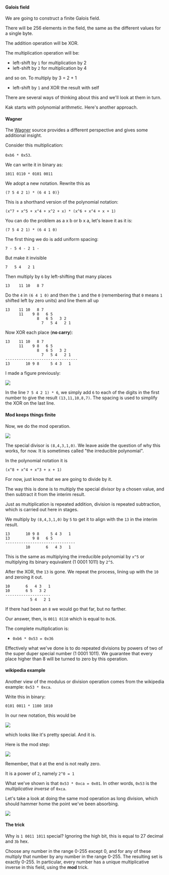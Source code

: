 #### Galois field

We are going to construct a finite Galois field.

There will be 256 elements in the field, the same as the different values for a single byte.

The addition operation will be XOR.

The multiplication operation will be:

- left-shift by ``1`` for multiplication by 2
- left-shift by ``2`` for multiplication by 4

and so on.  To multiply by 3 = 2 + 1

- left-shift by ``1`` and XOR the result with self

There are several ways of thinking about this and we'll look at them in turn.  

Kak starts with polynomial arithmetic.  Here's another approach.

#### Wagner

The [Wagner](http://www.cs.utsa.edu/~wagner/laws/FFM.html) source provides a different perspective and gives some additional insight.

Consider this multiplication: 

``0xb6 * 0x53``.  

We can write it in binary as:

``1011 0110 * 0101 0011``

We adopt a new notation.  Rewrite this as

```
(7 5 4 2 1) * (6 4 1 0)}
```

This is a shorthand version of the polynomial notation:

``(x^7 + x^5 + x^4 + x^2 + x) * (x^6 + x^4 + x + 1)``

You can do the problem as a x b or b x a, let's leave it as it is:

```
(7 5 4 2 1) * (6 4 1 0)
```

The first thing we do is add uniform spacing:

```
7 - 5 4 - 2 1 -
```

But make it invisible

```
7   5 4   2 1
```

Then multiply by ``6`` by left-shifting that many places

```
13    11 10   8 7
```

Do the ``4`` in  ``(6 4 1 0)`` and then the ``1`` and the ``0`` (remembering that ``0`` means ``1`` shifted left by zero units) and line them all up

```
13    11 10   8 7
      11    9 8   6 5
              8   6 5   3 2
                7   5 4   2 1
```

Now XOR each place (**no carry**):

```
13    11 10   8 7
      11    9 8   6 5
              8   6 5   3 2
                7   5 4   2 1
--------------------------------
13       10 9 8     5 4 3   1
```

I made a figure previously:

![](../figs/GFmath1.png)

In the line ``7 5 4 2 1) * 6``, we simply add ``6`` to each of the digits in the first number to give the result ``(13,11,10,8,7)``.  The spacing is used to simplify the XOR on the last line.

#### Mod keeps things finite

Now, we do the mod operation.

![](../figs/GFmath2.png)

The special divisor is ``(8,4,3,1,0)``. We leave aside the question of why this works, for now.  It is sometimes called "the irreducible polynomial".  

In the polynomial notation it is

```
(x^8 + x^4 + x^3 + x + 1)
```

For now, just know that we are going to divide by it.

The way this is done is to multiply the special divisor by a chosen value, and then subtract it from the interim result.  

Just as multiplication is repeated addition, division is repeated subtraction, which is carried out here in stages.

We multiply by ``(8,4,3,1,0)`` by ``5`` to get it to align with the ``13`` in the interim result.  

```
13       10 9 8     5 4 3   1
13          9 8   6 5
-------------------------------
         10       6   4 3   1
```


This is the same as multiplying the irreducible polynomial by ``x^5`` or multiplying its binary equivalent (1 0001 1011) by ``2^5``.

After the XOR, the ``13`` is gone.  We repeat the process, lining up with the ``10`` and zeroing it out. 

```
10       6   4 3   1
10       6 5   3 2
--------------------
           5 4   2 1
```

If there had been an ``8`` we would go that far, but no farther.

Our answer, then, is ``0011 0110`` which is equal to ``0x36``.

The complete multiplication is:

- ``0xb6 * 0x53 = 0x36``


Effectively what we've done is to do repeated divisions by powers of two of the super duper special number (1 0001 1011).  We guarantee that every place higher than $8$ will be turned to zero by this operation.

#### wikipedia example

Another view of the modulus or division operation comes from the wikipedia example:  ``0x53 * 0xca``.  

Write this in binary:  

``0101 0011 * 1100 1010``

In our new notation, this would be

![](../figs/GFmath3.png)

which looks like it's pretty special.  And it is. 

Here is the mod step:
 
![](../figs/GFmath4.png)

Remember, that ``0`` at the end is not really zero.  

It is a power of ``2``, namely ``2^0 = 1`` 

What we've shown is that  ``0x53 * 0xca = 0x01``.  In other words, ``0x53`` is the *multiplicative inverse* of ``0xca``.

Let's take a look at doing the same mod operation as long division, which should hammer home the point we've been absorbing.

![](../figs/GFmath5.png)

#### The trick

Why is ``1 0011 1011`` special?  Ignoring the high bit, this is equal to 27 decimal and ``3b`` hex.

Choose any number in the range 0-255 except 0, and for any of these multiply that number by any number in the range 0-255.  The resulting set is exactly 0-255.  In particular, every number has a unique multiplicative inverse in this field, using the **mod** trick.
